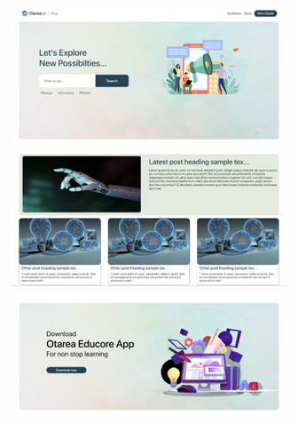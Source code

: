 ![Alt Text](https://github.com/maneeshjangir999/Otarea/blob/381353cededa064de8543e88a6bbd60dfbc3e770/assests/Otarea-page-1.png)<br><br>
![Alt Text](https://github.com/maneeshjangir999/Otarea/blob/381353cededa064de8543e88a6bbd60dfbc3e770/assests/Otarea-page-2.png)<br><br>
![Alt Text](https://github.com/maneeshjangir999/Otarea/blob/381353cededa064de8543e88a6bbd60dfbc3e770/assests/Otarea-page-3.png)<br>
